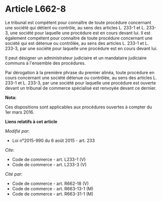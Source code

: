 # Article L662-8

Le tribunal est compétent pour connaître de toute procédure concernant une société qui détient ou contrôle, au sens des
articles L. 233-1 et L. 233-3, une société pour laquelle une procédure est en cours devant lui. Il est également compétent
pour connaître de toute procédure concernant une société qui est détenue ou contrôlée, au sens des articles L. 233-1 et L.
233-3, par une société pour laquelle une procédure est en cours devant lui. 

Il peut désigner un administrateur judiciaire et un mandataire judiciaire communs à l'ensemble des procédures. 

Par dérogation à la première phrase du premier alinéa, toute procédure en cours concernant une société détenue ou contrôlée,
au sens des articles L. 233-1 et L. 233-3, par une société pour laquelle une procédure est ouverte devant un tribunal de
commerce spécialisé est renvoyée devant ce dernier.

**Nota:**

Ces dispositions sont applicables aux procédures ouvertes à compter du 1er mars 2016.

**Liens relatifs à cet article**

_Modifié par_:

  - Loi n°2015-990 du 6 août 2015 - art. 233

_Cite_:

  - Code de commerce - art. L233-1 (V)
  - Code de commerce - art. L233-3 (V)

_Cité par_:

  - Code de commerce - art. R662-18 (V)
  - Code de commerce - art. R663-13-1 (M)
  - Code de commerce - art. R663-31-1 (M)
